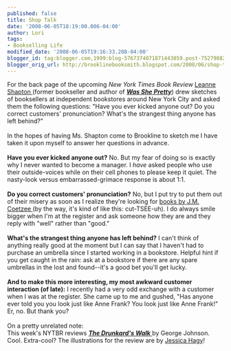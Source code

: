 ```yaml
---
published: false
title: Shop Talk
date: '2008-06-05T18:19:00.006-04:00'
author: Lori
tags:
- Bookselling Life
modified_date: '2008-06-05T19:16:33.208-04:00'
blogger_id: tag:blogger.com,1999:blog-5767374071871443859.post-7527988270921821862
blogger_orig_url: http://brooklinebooksmith.blogspot.com/2008/06/shop-talk.html
---
```


For the back page of the upcoming <em>New York Times Book Review</em> <a href="http://leanneshapton.com/">Leanne Shapton </a>(former bookseller and author of <strong><em><a href="http://brookline.booksense.com/NASApp/store/Product?s=showproduct&amp;isbn=9780374299262">Was She Pretty</a></em></strong>) drew sketches of booksellers at independent bookstores around New York City and asked them the following questions: "Have you ever kicked anyone out? Do you correct customers' pronunciation? What's the strangest thing anyone has left behind?"<br /><br />In the hopes of having Ms. Shapton come to Brookline to sketch me I have taken it upon myself to answer her questions in advance.<br /><br /><strong>Have you ever kicked anyone out?</strong> No. But my fear of doing so is exactly why I never wanted to become a manager. I <em>have</em> asked people who use their outside-voices while on their cell phones to please keep it quiet. The nasty-look versus embarrassed-grimace response is about 1:1.<br /><br /><strong>Do you correct customers' pronunciation?</strong> No, but I put try to put them out of their misery as soon as I realize they're looking for <a href="http://brookline.booksense.com/NASApp/store/Product?s=showproduct&amp;isbn=9780140296402">books by J.M. Coetzee </a>(by the way, it's kind of like this: cut-TSEE-uh). I do always smile bigger when I'm at the register and ask someone how they are and they reply with "well" rather than "good."<br /><br /><strong>What's the strangest thing anyone has left behind?</strong> I can't think of anything really good at the moment but I can say that I haven't had to purchase an umbrella since I started working in a bookstore. Helpful hint if you get caught in the rain: ask at a bookstore if there are any spare umbrellas in the lost and found--it's a good bet you'll get lucky.<br /><br /><strong>And to make this more interesting, my most awkward customer interaction (of late):</strong> I recently had a very odd exchange with a customer when I was at the register. She came up to me and gushed, "Has anyone ever told you you look just like Anne Frank? You look just like Anne Frank!" Er, no. But thank you?<br /><br />On a pretty unrelated note:<br />This week's NYTBR reviews <a href="http://brookline.booksense.com/NASApp/store/Product?s=showproduct&amp;isbn=9780375424045"><strong><em>The Drunkard's Walk</em></strong> </a>by George Johnson. Cool. Extra-cool? The illustrations for the review are by <a href="http://brooklinebooksmith.blogspot.com/2008/03/secrets-of-bored-booksellers.html">Jessica Hagy</a>!